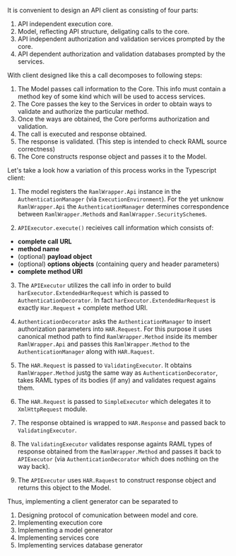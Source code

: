 It is convenient to design an API client as consisting of four parts:

1. API independent execution core.
2. Model, reflecting API structure, deligating calls to the core.
3. API independent authorization and validation services prompted by the core.
4. API dependent authorization and validation databases prompted by the services.

With client designed like this a call decomposes to following steps:

1. The Model passes call information to the Core. This info must contain a method key of some kind which will be used to access services.
2. The Core passes the key to the Services in order to obtain ways to validate and authorize the particular method.
3. Once the ways are obtained, the Core performs authorization and validation.
4. The call is executed and response obtained.
5. The response is validated. (This step is intended to check RAML source correctness)
6. The Core constructs response object and passes it to the Model.

Let's take a look how a variation of this process works in the Typescript client:

1. The model registers the `RamlWrapper.Api` instance in the `AuthenticationManager` (via `ExecutionEnvironment`).
For the yet unknow `RamlWrapper.Api` the `AuthenticationManager` determines correspondence between `RamlWrapper.Method`s and `RamlWrapper.SecurityScheme`s.

2. `APIExecutor.execute()` recieives call information which consists of:
  * **complete call URL**
  * **method name**
  * (optional) **payload object**
  * (optional) **options objects** (containing query and header parameters)
  * **complete method URI**

3. The `APIExecutor` utilizes the call info in order to build `harExecutor.ExtendedHarRequest` which is passed to `AuthenticationDecorator`. In fact `harExecutor.ExtendedHarRequest` is exactly `Har.Request` + complete method URI.

4. `AuthenticationDecorator` asks the `AuthenticationManager` to insert authorization parameters into `HAR.Request`. For this purpose it uses canonical method path to find `RamlWrapper.Method` inside its member `RamlWrapper.Api` and passes this `RamlWrapper.Method` to the `AuthenticationManager` along with `HAR.Raquest`.

5. The `HAR.Request` is passed to `ValidatingExecutor`. It obtains `RamlWrapper.Method` justg the same way as `AuthenticationDecorator`, takes RAML types of its bodies (if any) and validates request agains them.

6. The `HAR.Request` is passed to `SimpleExecutor` which delegates it to `XmlHttpRequest` module.

7. The response obtained is wrapped to `HAR.Response` and passed back to `ValidatingExecutor`.

8. The `ValidatingExecutor` validates response againts RAML types of response obtained from the `RamlWrapper.Method` and passes it back to `APIExecutor` (via `AuthenticationDecorator` which does nothing on the way back).

9. The `APIExecutor` uses `HAR.Raquest` to construct response object and returns this object to the Model.



Thus, implementing a client generator can be separated to
1. Designing protocol of comunication between model and core.
2. Implementing execution core
3. Implementing a model generator
4. Implementing services core
3. Implementing services database generator
